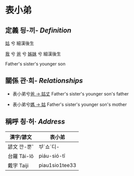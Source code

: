 # 表小弟
## 定義 딍-끼- _Definition_
[姑](member12.md) 兮 細漢後生

[我](member1.md) 兮 [爸](member2.md) 兮 [姊妹](member12.md) 兮 細漢後生

Father's sister's younger son

## 關係 관·희- _Relationships_

- 表小弟兮[爸 → 姑丈](member43.md) Father's sister's younger son's father

- 表小弟兮[媽 → 姑](member12.md) Father's sister's younger son's mother



## 稱呼 칑·허· _Address_

漢字/諺文 | 表小弟
--- | ---
諺文 깐-뿐ˆ | ᄇᆤˊ쇼ˊ디-
台羅 Tâi-lô | piáu-sió-tī
戴字 Taiji | piau1sio1tee33


